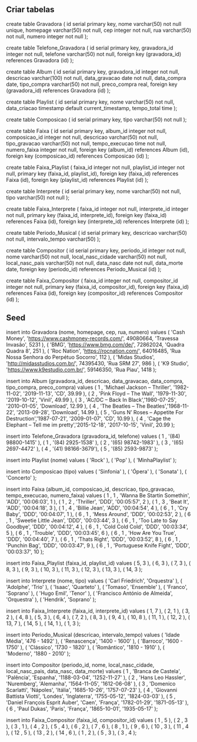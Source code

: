 ## Criar tabelas

create table Gravadora (
    id serial primary key,
    nome varchar(50) not null unique,
    homepage varchar(50) not null,
    cep integer not null,
    rua varchar(50) not null,
    numero integer not null
);

create table Telefone_Gravadora (
    id serial primary key,
    gravadora_id integer not null,
    telefone varchar(50) not null,
    foreign key (gravadora_id) references Gravadora (id)
);

create table Album (
    id serial primary key,
    gravadora_id integer not null,
    descricao varchar(100) not null,
    data_gravacao date not null,
    data_compra date,
    tipo_compra varchar(50) not null,
    preco_compra real,
    foreign key (gravadora_id) references Gravadora (id)
  );

create table Playlist (
    id serial primary key,
    nome varchar(50) not null,
    data_criacao timestamp default current_timestamp,
    tempo_total time
  );

create table Composicao (
    id serial primary key,
    tipo varchar(50) not null
  );

create table Faixa (
    id serial primary key,
    album_id integer not null,
    composicao_id integer not null,
    descricao varchar(50) not null,
    tipo_gravacao varchar(50) not null,
    tempo_execucao time not null,
    numero_faixa integer not null,
    foreign key (album_id) references Album (id),
    foreign key (composicao_id) references Composicao (id)
  );

create table Faixa_Playlist (
    faixa_id integer not null,
    playlist_id integer not null,
    primary key (faixa_id, playlist_id),
    foreign key (faixa_id) references Faixa (id),
    foreign key (playlist_id) references Playlist (id)
  );

create table Interprete (
    id serial primary key,
    nome varchar(50) not null,
    tipo varchar(50) not null
  );

create table Faixa_Interprete (
    faixa_id integer not null,
    interprete_id integer not null,
    primary key (faixa_id, interprete_id),
    foreign key (faixa_id) references Faixa (id),
    foreign key (interprete_id) references Interprete (id)
  );

create table Periodo_Musical (
    id serial primary key,
    descricao varchar(50) not null,
    intervalo_tempo varchar(50)
  );

create table Compositor (
    id serial primary key,
    periodo_id integer not null,
    nome varchar(50) not null,
    local_nasc_cidade varchar(50) not null,
    local_nasc_pais varchar(50) not null,
    data_nasc date not null,
    data_morte date,
    foreign key (periodo_id) references Periodo_Musical (id)
  );

create table Faixa_Compositor (
    faixa_id integer not null,
    compositor_id integer not null,
    primary key (faixa_id, compositor_id),
    foreign key (faixa_id) references Faixa (id),
    foreign key (compositor_id) references Compositor (id)
  );

## Seed

insert into Gravadora (nome, homepage, cep, rua, numero) values
    ( 'Cash Money', 'https://www.cashmoney-records.com/', 49080664, 'Travessa Invasão', 5231 ),
    ( 'BMG', 'https://www.bmg.com/de/', 72862024, 'Quadra Quadra 8', 251 ),
    ( 'Roc Nation', 'https://rocnation.com/', 64016485, 'Rua Nossa Senhora do Perpétuo Socorro', 112 ),
    ( 'Midas Studios', 'http://midasstudios.com.br/', 74395430, 'Rua SRM 27', 986 ),
    ( 'K9 Studio', 'https://www.k9estudio.com.br/', 59146350, 'Rua Piau', 1418 );
    
insert into Album (gravadora_id, descricao, data_gravacao, data_compra,	tipo_compra, preco_compra) values
    ( 1 , 'Michael Jackson – Thriller', '1982-11-02', '2019-11-13', 'CD', 39.99 ),
    ( 2 , 'Pink Floyd – The Wall', '1979-11-30', '2019-10-12', 'Vinil', 49.99 ),
    ( 3 , 'AC/DC – Back In Black','1980-07-25', '2010-01-05', 'Download', 12.99 ),
    ( 4 , 'The Beatles – The Beatles','1968-11-22', '2013-09-28', 'Download', 14.99 ),
    ( 5 , 'Guns N’ Roses – Appetite For Destruction','1987-07-21', '2009-01-07', 'CD', 10.99 ),
    ( 4 , 'Cage the Elephant – Tell me im pretty','2015-12-18', '2017-10-15', 'Vinil', 20.99 );

insert into Telefone_Gravadora (gravadora_id, telefone) values
    ( 1 , '(84) 98800-1415' ),
    ( 1 , '(84) 2925-1538' ),
    ( 2 , '(65) 98742-1983' ),
    ( 3 , '(65) 2697-4472' ),
    ( 4 , '(41) 98166-3679'),
    ( 5 , '(85) 2593-9873' );

insert into Playlist (nome) values
    ( 'Rock' ),
    ( 'Pop' ),
    ( 'MinhaPlaylist' );

insert into Composicao (tipo) values
    ( 'Sinfonia' ),
    ( 'Ópera' ),
    ( 'Sonata' ),
    ( 'Concerto' );

insert into Faixa (album_id, composicao_id, descricao, tipo_gravacao, tempo_execucao, numero_faixa) values
    ( 1 , 1 , 'Wanna Be Startin Somethin', 'ADD', '00:06:03', 1 ),
    ( 1 , 2 , 'Thriller', 'DDD', '00:05:57', 2 ),
    ( 1 , 3 , 'Beat It', 'ADD', '00:04:18', 3 ),
    ( 1 , 4 , 'Billie Jean', 'ADD', '00:04:54', 4 ),
    ( 6 , 1 , 'Cry Baby', 'DDD', '00:04:07', 1 ),
    ( 6 , 1 , 'Mess Around', 'DDD', '00:02:53', 2 ),
    ( 6 , 1 , 'Sweetie Little Jean', 'DDD', '00:03:44', 3 ),
    ( 6 , 1 , 'Too Late to Say Goodbye', 'DDD', '00:04:12', 4 ),
    ( 6 , 1 , 'Cold Cold Cold', 'DDD', '00:03:34', 5 ),
    ( 6 , 1 , 'Trouble', 'DDD', '00:03:45', 6 ),
    ( 6 , 1 , 'How Are You True', 'DDD', '00:04:40', 7 ),
    ( 6 , 1 , 'Thats Right', 'DDD', '00:03:52', 8 ),
    ( 6 , 1 , 'Punchin Bag', 'DDD', '00:03:47', 9 ),
    ( 6 , 1 , 'Portuguese Knife Fight', 'DDD', '00:03:37', 10 );

insert into Faixa_Playlist (faixa_id, playlist_id) values
    ( 5, 3 ),
    ( 6, 3 ),
    ( 7, 3 ),
    ( 8, 3 ),
    ( 9, 3 ),
    ( 10, 3 ),
    ( 11, 3 ),
    ( 12, 3 ),
    ( 13, 3 ),
    ( 14, 3 );

insert into Interprete (nome, tipo) values
    ( 'Carl Friedrich', 'Orquestra' ),
    ( 'Adolphe', 'Trio' ),
    ( 'Isaac', 'Quarteto' ),
    ( 'Tomaso', 'Ensemble' ),
    ( 'Franco', 'Soprano' ),
    ( 'Hugo Emil', 'Tenor' ),
    ( 'Francisco António de Almeida', 'Orquestra' ),
    ( 'Hendrik', 'Soprano' );

insert into Faixa_Interprete (faixa_id, interprete_id) values
    ( 1, 7 ),
    ( 2, 1 ),
    ( 3, 2 ),
    ( 4, 8 ),
    ( 5, 3 ),
    ( 6, 4 ),
    ( 7, 2 ),
    ( 8, 3 ),
    ( 9, 4 ),
    ( 10, 8 ),
    ( 11, 1 ),
    ( 12, 2 ),
    ( 13, 7 ),
    ( 14, 5 ),
    ( 14, 1 ),
    ( 1, 3 );

insert into Periodo_Musical (descricao, intervalo_tempo) values
    ( 'Idade Média', '476 - 1492' ),
    ( 'Renascença', '1400 - 1600' ),
    ( 'Barroco', '1600 - 1750' ),
    ( 'Clássico', '1730 - 1820' ),
    ( 'Romântico', '1810 - 1910' ),
    ( 'Moderno', '1880 - 2010' );

insert into Compositor (periodo_id, nome, local_nasc_cidade, local_nasc_pais, data_nasc, data_morte) values
    ( 1 , 'Branca de Castela', 'Palência', 'Espanha', '1188-03-04', '1252-11-27' ),
    ( 2 , 'Hans Leo Hassler', 'Nuremberg', 'Alemanha', '1564-11-05', '1612-06-08' ),
    ( 3 , 'Domenico Scarlatti', 'Nápoles', 'Itália', '1685-10-26', '1757-07-23' ),
    ( 4 , 'Giovanni Battista Viotti', 'Londes', 'Inglaterra', '1755-05-12', '1824-03-03' ),
    ( 5 , 'Daniel François Esprit Auber', 'Caen', 'França', '1782-01-29', '1871-05-13' ),
    ( 6 , 'Paul Dukas', 'Paris', 'França', '1865-10-01', '1935-05-17' );

insert into Faixa_Compositor (faixa_id, compositor_id) values
    ( 1 , 5 ),
    ( 2 , 3 ),
    ( 3 , 1 ),
    ( 4 , 2 ),
    ( 5 , 4 ),
    ( 6 , 2 ),
    ( 7 , 6 ),
    ( 8 , 1 ),
    ( 9 , 6 ),
    ( 10 , 3 ),
    ( 11 , 4 ),
    ( 12 , 5 ),
    ( 13 , 2 ),
    ( 14 , 6 ),
    ( 1 , 2 ),
    ( 5 , 3 ),
    ( 3 , 4 );



